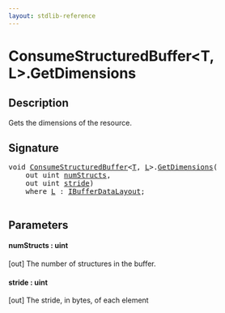 ```yaml
---
layout: stdlib-reference
---
```


# ConsumeStructuredBuffer\<T, L\>\.GetDimensions

## Description

Gets the dimensions of the resource.



## Signature 

<pre>
<span class="code_keyword">void</span> <a href="../types/consumestructuredbuffer-07h/index" class="code_type">ConsumeStructuredBuffer</a>&lt;<a href="../types/consumestructuredbuffer-07h/index#typeparam-T" class="code_type">T</a>, <a href="../types/consumestructuredbuffer-07h/index#typeparam-L" class="code_type">L</a>&gt;.<a href="getdimensions-03">GetDimensions</a>(
    <span class="code_keyword">out</span> <span class="code_keyword">uint</span> <a href="getdimensions-03#decl-numStructs" class="code_param">numStructs</a>,
    <span class="code_keyword">out</span> <span class="code_keyword">uint</span> <a href="getdimensions-03#decl-stride" class="code_param">stride</a>)
    <span class='code_keyword'>where</span> <a href="../types/consumestructuredbuffer-07h/index#typeparam-L" class="code_type">L</a> : <a href="../interfaces/ibufferdatalayout-017b/index" class="code_type">IBufferDataLayout</a>;

</pre>

## Parameters

####  <a id="decl-numStructs"></a>numStructs  : uint
\[out\] The number of structures in the buffer.

####  <a id="decl-stride"></a>stride  : uint
\[out\] The stride, in bytes, of each element


